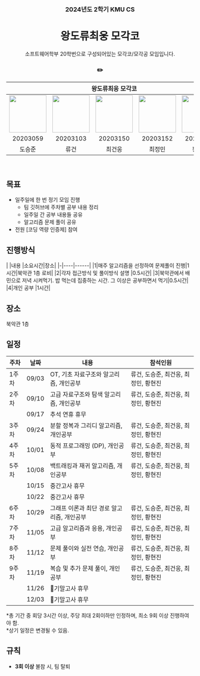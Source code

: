 <h3 align='center'> 2024년도 2학기  KMU CS </h3>

<h1 align='center'> 왕도류최웅 모각코 </h1>

<p align='center'> 소프트웨어학부 20학번으로 구성되어있는 모각코/모각공 모임입니다. </p>

<h3 align='center'> ✏️  </h3>

<div align='center'>

<table>
    <thead>
        <tr>
            <th colspan="6"> 왕도류최웅 모각코 </th>
        </tr>
    </thead>
    <tbody>
        <tr>
          <tr>
            <td align='center'><a href="https://github.com/SudoSzune"><img src="https://avatars.githubusercontent.com/u/66217855?v=4" width="100" height="100"></td>
            <td align='center'><a href="https://github.com/U-Geon"><img src="https://avatars.githubusercontent.com/u/66215132?v=4" width="100" height="100"></td>
            <td align='center'><a href="https://github.com/ddugel3"><img src="https://avatars.githubusercontent.com/u/65989284?v=4" width="100" height="100"></td>
            <td align='center'><a href="https://github.com/govl0407"><img src="https://avatars.githubusercontent.com/u/66248758?v=4" width="100" height="100"></td>
            <td align='center'><a href="https://github.com/hyeonjin6530"><img src="https://avatars.githubusercontent.com/u/65989344?v=4" width="100" height="100"></td>
          </tr>
          <tr>
            <td align='center'>20203059</td>
            <td align='center'>20203103</td>
            <td align='center'>20203150</td>
            <td align='center'>20203152</td>
            <td align='center'>20203158</td>
          </tr>
          <tr>
            <td align='center'>도승준</td>
            <td align='center'>류건</td>
            <td align='center'>최건웅</td>
            <td align='center'>최정민</td>
            <td align='center'>황현진</td>
          </tr>
        </tr>
    </tbody>
</table>

</div>

&nbsp;  

## 목표
- 일주일에 한 번 정기 모임 진행
  - 팀 깃허브에 주차별 공부 내용 정리
  - 일주일 간 공부 내용들 공유
  - 알고리즘 문제 풀이 공유
- 전원 [코딩 역량 인증제] 참여

## 진행방식
| |내용 |소요시간|장소|
|-|----|------|
|1|매주 알고리즘을 선정하여 문제풀이 진행|1시간|북악관 1층 로비|
|2|각자 접근방식 및 풀이방식 설명 |0.5시간|
|3|북악관에서 배민으로 저녁 시켜먹기. 밥 먹는데 집중하는 시간. 그 이상은 공부하면서 먹기|0.5시간|
|4|개인 공부 |1시간|

## 장소
북악관 1층 

## 일정

|주차 |날짜 |내용|참석인원|
|----|----|---|------|
|1주차|09/03|OT, 기초 자료구조와 알고리즘, 개인공부|류건, 도승준, 최건웅, 최정민, 황현진|
|2주차|09/10|고급 자료구조와 탐색 알고리즘, 개인공부|류건, 도승준, 최건웅, 최정민, 황현진|
|    |09/17|추석 연휴 휴무| |
|3주차|09/24|분할 정복과 그리디 알고리즘, 개인공부|류건, 도승준, 최건웅, 최정민, 황현진|
|4주차|10/01|동적 프로그래밍 (DP), 개인공부|류건, 도승준, 최건웅, 최정민, 황현진|
|5주차|10/08|백트래킹과 재귀 알고리즘, 개인공부|류건, 도승준, 최건웅, 최정민, 황현진|
|    |10/15|중간고사 휴무|  |
|    |10/22|중간고사 휴무|  |
|6주차|10/29|그래프 이론과 최단 경로 알고리즘, 개인공부|류건, 도승준, 최건웅, 최정민, 황현진|
|7주차|11/05|고급 알고리즘과 응용, 개인공부|류건, 도승준, 최건웅, 최정민, 황현진|
|8주차|11/12|문제 풀이와 실전 연습, 개인공부|류건, 도승준, 최건웅, 최정민, 황현진|
|9주차|11/19|복습 및 추가 문제 풀이, 개인공부|류건, 도승준, 최건웅, 최정민, 황현진|
|    |11/26|기말고사 휴무|  |
|    |12/03|기말고사 휴무|  |

*총 기간 중 회당 3시간 이상, 주당 최대 2회이하만 인정하며, 최소 9회 이상 진행하여야 함.  
*상기 일정은 변경될 수 있음.


## 규칙
- **3회 이상** 불참 시, 팀 탈퇴


